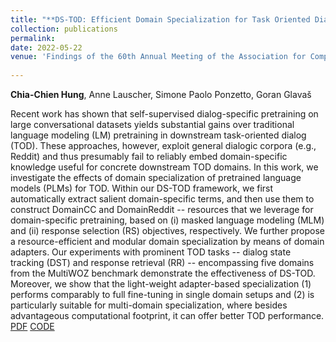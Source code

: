 ```yaml
---
title: "**DS-TOD: Efficient Domain Specialization for Task Oriented Dialog**"
collection: publications
permalink: 
date: 2022-05-22
venue: 'Findings of the 60th Annual Meeting of the Association for Computational Linguistics (ACL)'
 
---
```

**Chia-Chien Hung**, Anne Lauscher, Simone Paolo Ponzetto, Goran Glavaš

Recent work has shown that self-supervised dialog-specific pretraining on large conversational datasets yields substantial gains over traditional language modeling (LM) pretraining in downstream task-oriented dialog (TOD). These approaches, however, exploit general dialogic corpora (e.g., Reddit) and thus presumably fail to reliably embed domain-specific knowledge useful for concrete downstream TOD domains. In this work, we investigate the effects of domain specialization of pretrained language models (PLMs) for TOD. Within our DS-TOD framework, we first automatically extract salient domain-specific terms, and then use them to construct DomainCC and DomainReddit -- resources that we leverage for domain-specific pretraining, based on (i) masked language modeling (MLM) and (ii) response selection (RS) objectives, respectively. We further propose a resource-efficient and modular domain specialization by means of domain adapters. Our experiments with prominent TOD tasks -- dialog state tracking (DST) and response retrieval (RR) -- encompassing five domains from the MultiWOZ benchmark demonstrate the effectiveness of DS-TOD. Moreover, we show that the light-weight adapter-based specialization (1) performs comparably to full fine-tuning in single domain setups and (2) is particularly suitable for multi-domain specialization, where besides advantageous computational footprint, it can offer better TOD performance. [PDF](https://arxiv.org/abs/2110.08395) [CODE](https://github.com/umanlp/DS-TOD)